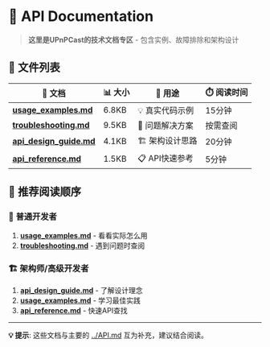 # 🔧 API Documentation

> **这里是UPnPCast的技术文档专区** - 包含实例、故障排除和架构设计

## 📂 文件列表

| 📄 **文档** | 📊 **大小** | 🎯 **用途** | ⏱️ **阅读时间** |
|------------|------------|------------|---------------|
| **[usage_examples.md](usage_examples.md)** | 6.8KB | 💡 真实代码示例 | 15分钟 |
| **[troubleshooting.md](troubleshooting.md)** | 9.5KB | 🔧 问题解决方案 | 按需查阅 |
| **[api_design_guide.md](api_design_guide.md)** | 4.1KB | 🏗️ 架构设计思路 | 20分钟 |
| **[api_reference.md](api_reference.md)** | 1.5KB | 📋 API快速参考 | 5分钟 |

## 🚀 推荐阅读顺序

### 👤 **普通开发者**
1. **[usage_examples.md](usage_examples.md)** - 看看实际怎么用
2. **[troubleshooting.md](troubleshooting.md)** - 遇到问题时查阅

### 🏗️ **架构师/高级开发者**  
1. **[api_design_guide.md](api_design_guide.md)** - 了解设计理念
2. **[usage_examples.md](usage_examples.md)** - 学习最佳实践
3. **[api_reference.md](api_reference.md)** - 快速API查找

---

**💡 提示**: 这些文档与主要的 [../API.md](../API.md) 互为补充，建议结合阅读。 